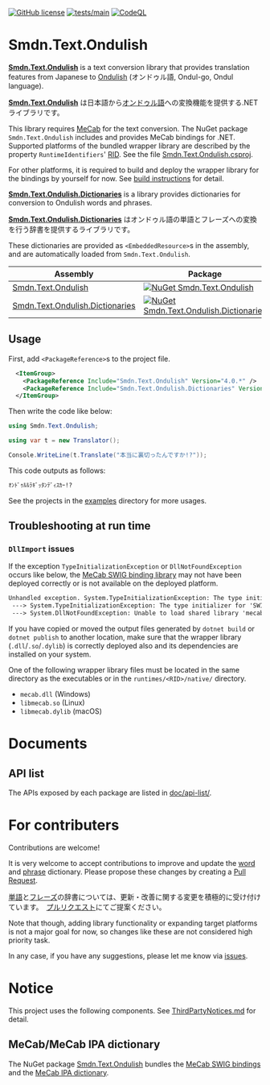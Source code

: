 [![GitHub license](https://img.shields.io/github/license/smdn/Smdn.Text.Ondulish)](https://github.com/smdn/Smdn.Text.Ondulish/blob/main/LICENSE.txt)
[![tests/main](https://img.shields.io/github/actions/workflow/status/smdn/Smdn.Text.Ondulish/test.yml?branch=main&label=tests%2Fmain)](https://github.com/smdn/Smdn.Text.Ondulish/actions/workflows/test.yml)
[![CodeQL](https://github.com/smdn/Smdn.Text.Ondulish/actions/workflows/codeql-analysis.yml/badge.svg?branch=main)](https://github.com/smdn/Smdn.Text.Ondulish/actions/workflows/codeql-analysis.yml)

# Smdn.Text.Ondulish
**[Smdn.Text.Ondulish](src/Smdn.Text.Ondulish/)** is a text conversion library that provides translation features from Japanese to [Ondulish](https://kamenrider.fandom.com/wiki/Kazuma_Kenzaki#Memes) (オンドゥル語, Ondul-go, Ondul language).

**[Smdn.Text.Ondulish](src/Smdn.Text.Ondulish/)** は日本語から[オンドゥル語](https://ja.wikipedia.org/wiki/%E4%BB%AE%E9%9D%A2%E3%83%A9%E3%82%A4%E3%83%80%E3%83%BC%E5%89%A3#%E3%82%AA%E3%83%B3%E3%83%89%E3%82%A5%E3%83%AB%E8%AA%9E)への変換機能を提供する.NETライブラリです。

This library requires [MeCab](https://taku910.github.io/mecab/) for the text conversion. The NuGet package `Smdn.Text.Ondulish` includes and provides MeCab bindings for .NET. Supported platforms of the bundled wrapper library are described by the property `RuntimeIdentifiers`' [RID](https://learn.microsoft.com/dotnet/core/rid-catalog). See the file [Smdn.Text.Ondulish.csproj](src/Smdn.Text.Ondulish/Smdn.Text.Ondulish.csproj).

For other platforms, it is required to build and deploy the wrapper library for the bindings by yourself for now. See [build instructions](./doc/build-mecab-wrapper-library.md) for detail.

**[Smdn.Text.Ondulish.Dictionaries](src/Smdn.Text.Ondulish.Dictionaries/)** is a library provides dictionaries for conversion to Ondulish words and phrases.

**[Smdn.Text.Ondulish.Dictionaries](src/Smdn.Text.Ondulish.Dictionaries/)** はオンドゥル語の単語とフレーズへの変換を行う辞書を提供するライブラリです。

These dictionaries are provided as `<EmbeddedResource>`s in the assembly, and are automatically loaded from `Smdn.Text.Ondulish`.

|Assembly|Package|
| --- | --- |
|[Smdn.Text.Ondulish](src/Smdn.Text.Ondulish/)|[![NuGet Smdn.Text.Ondulish](https://buildstats.info/nuget/Smdn.Text.Ondulish/)](https://www.nuget.org/packages/Smdn.Text.Ondulish/)|
|[Smdn.Text.Ondulish.Dictionaries](src/Smdn.Text.Ondulish.Dictionaries/)|[![NuGet Smdn.Text.Ondulish.Dictionaries](https://buildstats.info/nuget/Smdn.Text.Ondulish.Dictionaries/)](https://www.nuget.org/packages/Smdn.Text.Ondulish.Dictionaries/)|

## Usage
First, add `<PackageReference>`s to the project file.

```xml
  <ItemGroup>
    <PackageReference Include="Smdn.Text.Ondulish" Version="4.0.*" />
    <PackageReference Include="Smdn.Text.Ondulish.Dictionaries" Version="4.0.*" />
  </ItemGroup>
```

Then write the code like below:

```cs
using Smdn.Text.Ondulish;

using var t = new Translator();

Console.WriteLine(t.Translate("本当に裏切ったんですか!?"));
```

This code outputs as follows:

```txt
ｵﾝﾄﾞｩﾙﾙﾗｷﾞｯﾀﾝﾃﾞｨｽｶｰ!?
```

See the projects in the [examples](./examples/) directory for more usages.

## Troubleshooting at run time
### `DllImport` issues
If the exception `TypeInitializationException` or `DllNotFoundException` occurs like below, the [MeCab SWIG binding library](https://github.com/taku910/mecab/tree/master/mecab/swig) may not have been deployed correctly or is not available on the deployed platform.

```txt
Unhandled exception. System.TypeInitializationException: The type initializer for 'MeCab.MeCabPINVOKE' threw an exception.
 ---> System.TypeInitializationException: The type initializer for 'SWIGExceptionHelper' threw an exception.
 ---> System.DllNotFoundException: Unable to load shared library 'mecab' or one of its dependencies. In order to help diagnose loading problems, consider setting the LD_DEBUG environment variable: libmecab: cannot open shared object file: No such file or directory
```

If you have copied or moved the output files generated by `dotnet build` or `dotnet publish` to another location, make sure that the wrapper library (`.dll`/`.so`/`.dylib`) is correctly deployed also and its dependencies are installed on your system.

One of the following wrapper library files must be located in the same directory as the executables or in the `runtimes/<RID>/native/` directory.

- `mecab.dll` (Windows)
- `libmecab.so` (Linux)
- `libmecab.dylib` (macOS)

# Documents

## API list
The APIs exposed by each package are listed in [doc/api-list/](doc/api-list/).



# For contributers
Contributions are welcome!

It is very welcome to accept contributions to improve and update the [word](src/Smdn.Text.Ondulish.Dictionaries/dictionary-words.csv) and [phrase](src/Smdn.Text.Ondulish.Dictionaries/dictionary-phrases.csv) dictionary. Please propose these changes by creating a [Pull Request](/../../pulls/).

[単語](src/Smdn.Text.Ondulish.Dictionaries/dictionary-words.csv)と[フレーズ](src/Smdn.Text.Ondulish.Dictionaries/dictionary-phrases.csv)の辞書については、更新・改善に関する変更を積極的に受け付けています。　[プルリクエスト](/../../pulls/)にてご提案ください。

Note that though, adding library functionality or expanding target platforms is not a major goal for now, so changes like these are not considered high priority task.

In any case, if you have any suggestions, please let me know via [issues](/../../issues/).

# Notice
This project uses the following components. See [ThirdPartyNotices.md](./ThirdPartyNotices.md) for detail.

## MeCab/MeCab IPA dictionary
The NuGet package [Smdn.Text.Ondulish](src/Smdn.Text.Ondulish/) bundles the [MeCab SWIG bindings](https://github.com/taku910/mecab/tree/master/mecab/swig) and the [MeCab IPA dictionary](https://github.com/taku910/mecab/tree/master/mecab-ipadic).
